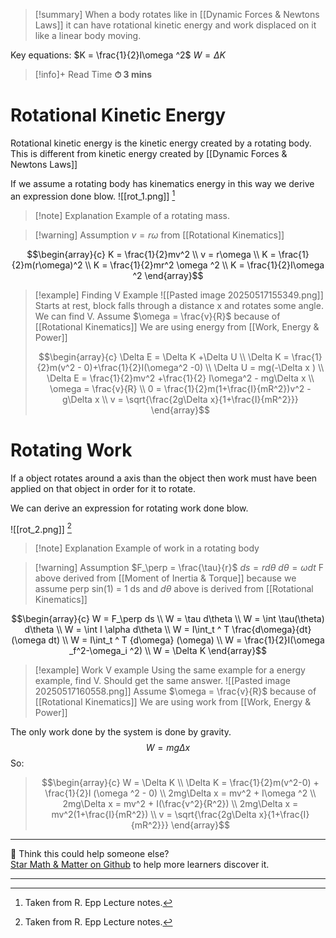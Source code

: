 
>[!summary]
When a body rotates like in [[Dynamic Forces & Newtons Laws]] it can have rotational kinetic energy and work displaced on it like a linear body moving.
>
Key equations:
$K = \frac{1}{2}I\omega ^2$
$W = \Delta K$

>[!info]+ Read Time
**⏱ 3 mins**
# Rotational Kinetic Energy
Rotational kinetic energy is the kinetic energy created by a rotating body. 
This is different from kinetic energy created by [[Dynamic Forces & Newtons Laws]]

If we assume a rotating body has kinematics energy in this way we derive an expression done blow.
![[rot_1.png]]
[^1]
>[!note] Explanation
Example of a rotating mass.

>[!warning] Assumption 
$v = r\omega$ from [[Rotational Kinematics]]

$$\begin{array}{c}
K = \frac{1}{2}mv^2 \\ 
v = r\omega \\ 
K = \frac{1}{2}m(r\omega)^2 \\ 
K = \frac{1}{2}mr^2 \omega ^2 \\
K = \frac{1}{2}I\omega ^2 
\end{array}$$
>[!example] Finding V Example
![[Pasted image 20250517155349.png]]
Starts at rest, block falls through a distance x and rotates some angle. We can find V.
Assume $\omega = \frac{v}{R}$ because of [[Rotational Kinematics]]
We are using energy from [[Work, Energy & Power]]
>
>$$\begin{array}{c}
\Delta E = \Delta K +\Delta U \\ 
\Delta K = \frac{1}{2}m(v^2 - 0)+\frac{1}{2}I(\omega^2 -0) \\ 
\Delta U = mg(-\Delta x ) \\ 
\Delta E = \frac{1}{2}mv^2 +\frac{1}{2} I\omega^2 - mg\Delta x \\ 
\omega = \frac{v}{R} \\
0 = \frac{1}{2}m(1+\frac{I}{mR^2})v^2 - g\Delta x \\ 
v = \sqrt{\frac{2g\Delta x}{1+\frac{I}{mR^2}}}
\end{array}$$

# Rotating Work
If a object rotates around a axis than the object then work must have been applied on that object in order for it to rotate.

We can derive an expression for rotating work done blow.

![[rot_2.png]]
[^1]
>[!note] Explanation
Example of work in a rotating body

>[!warning] Assumption
$F_\perp = \frac{\tau}{r}$
$ds = rd\theta$ 
> $d\theta = \omega dt$ 
>F above derived from [[Moment of Inertia & Torque]] because we assume perp sin(1) = 1
ds  and $d\theta$ above is derived from [[Rotational Kinematics]]

$$\begin{array}{c}
W = F_\perp ds \\ 
W = \tau d\theta \\ 
W  = \int \tau(\theta) d\theta \\ 
W = \int I \alpha d\theta \\ 
W = I\int_t ^ T \frac{d\omega}{dt} (\omega dt)  \\ 
W = I\int_t ^ T {d\omega} (\omega)  \\
W = \frac{1}{2}I(\omega _f^2-\omega_i ^2) \\ 
W = \Delta K
\end{array}$$


>[!example] Work V example 
Using the same example for a energy example, find V. Should get the same answer.
![[Pasted image 20250517160558.png]]
Assume $\omega = \frac{v}{R}$ because of [[Rotational Kinematics]]
We are using work from [[Work, Energy & Power]]
>
>
The only work done by the system is done by gravity.
$$W = mg\Delta x$$ So:
>$$\begin{array}{c}
W = \Delta K \\ 
\Delta K = \frac{1}{2}m(v^2-0) + \frac{1}{2}I (\omega ^2 - 0) \\ 
2mg\Delta x = mv^2 + I\omega ^2 \\ 
2mg\Delta x = mv^2 + I(\frac{v^2}{R^2}) \\ 
2mg\Delta x = mv^2(1+\frac{I}{mR^2}) \\ 
v = \sqrt{\frac{2g\Delta x}{1+\frac{I}{mR^2}}}
\end{array}$$

[^1]: Taken from R. Epp Lecture notes.

---

🧪 Think this could help someone else?  
[Star Math & Matter on Github](https://github.com/rajeevphysics/Obsidan-MathMatter) to help more learners discover it.

---
